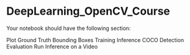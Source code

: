 # DeepLearning_OpenCV_Course
Your notebook should have the following section:

Plot Ground Truth Bounding Boxes
Training
Inference
COCO Detection Evaluation
Run Inference on a Video
